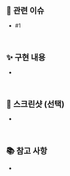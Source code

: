 ## 📌 관련 이슈
<!-- 관련있는 이슈 번호(#000) 작성
  해당 pull request merge와 함께 이슈를 닫으려면
  closed #Issue_number를 작성 -->
- #1
<br/>

## ✨ 구현 내용
<!-- 구현 내용에 대한 설명을 작성 -->
- 
<br/>

## 📸 스크린샷 (선택)
<!-- 스크린샷이 필요하다면 첨부, 안 쓰면 삭제 -->
- 
<br/>


## 📚 참고 사항
<!-- 참고할 사항이 있다면 작성 -->
- 
<br/>
